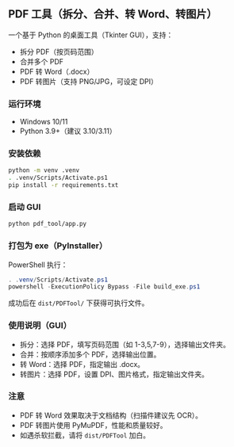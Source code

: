 ## PDF 工具（拆分、合并、转 Word、转图片）

一个基于 Python 的桌面工具（Tkinter GUI），支持：
- 拆分 PDF（按页码范围）
- 合并多个 PDF
- PDF 转 Word（.docx）
- PDF 转图片（支持 PNG/JPG，可设定 DPI）

### 运行环境
- Windows 10/11
- Python 3.9+（建议 3.10/3.11）

### 安装依赖
```bash
python -m venv .venv
. .venv/Scripts/Activate.ps1
pip install -r requirements.txt
```

### 启动 GUI
```bash
python pdf_tool/app.py
```

### 打包为 exe（PyInstaller）
PowerShell 执行：
```powershell
. .venv/Scripts/Activate.ps1
powershell -ExecutionPolicy Bypass -File build_exe.ps1
```
成功后在 `dist/PDFTool/` 下获得可执行文件。

### 使用说明（GUI）
- 拆分：选择 PDF，填写页码范围（如 1-3,5,7-9），选择输出文件夹。
- 合并：按顺序添加多个 PDF，选择输出位置。
- 转 Word：选择 PDF，指定输出 .docx。
- 转图片：选择 PDF，设置 DPI、图片格式，指定输出文件夹。

### 注意
- PDF 转 Word 效果取决于文档结构（扫描件建议先 OCR）。
- PDF 转图片使用 PyMuPDF，性能和质量较好。
- 如遇杀软拦截，请将 `dist/PDFTool` 加白。



